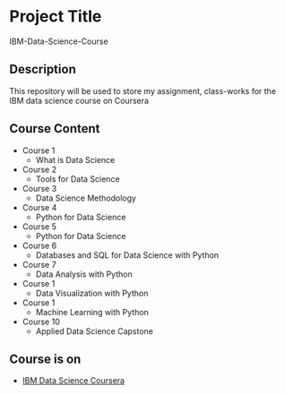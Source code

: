 # Project Title 
IBM-Data-Science-Course

## Description
This repository will be used to store my assignment, class-works for the IBM data science course on Coursera

## Course Content
* Course 1
    * What is Data Science
* Course 2
    * Tools for Data Science
* Course 3
    * Data Science Methodology
* Course 4
    * Python for Data Science
* Course 5
    * Python for Data Science
* Course 6
    * Databases and SQL for Data Science with Python
* Course 7
    * Data Analysis with Python
* Course 1
    * Data Visualization with Python
* Course 1
    * Machine Learning with Python
* Course 10
    * Applied Data Science Capstone
    
## Course is on
* [IBM Data Science Coursera](https://www.coursera.org/professional-certificates/ibm-data-science)
